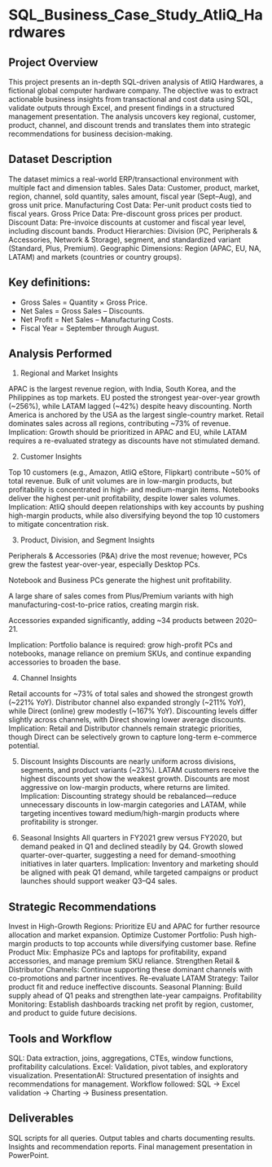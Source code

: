 # SQL_Business_Case_Study_AtliQ_Hardwares

## Project Overview
This project presents an in-depth SQL-driven analysis of AtliQ Hardwares, a fictional global computer hardware company. The objective was to extract actionable business insights from transactional and cost data using SQL, validate outputs through Excel, and present findings in a structured management presentation.
The analysis uncovers key regional, customer, product, channel, and discount trends and translates them into strategic recommendations for business decision-making.

## Dataset Description

The dataset mimics a real-world ERP/transactional environment with multiple fact and dimension tables.
Sales Data: Customer, product, market, region, channel, sold quantity, sales amount, fiscal year (Sept–Aug), and gross unit price.
Manufacturing Cost Data: Per-unit product costs tied to fiscal years.
Gross Price Data: Pre-discount gross prices per product.
Discount Data: Pre-invoice discounts at customer and fiscal year level, including discount bands.
Product Hierarchies: Division (PC, Peripherals & Accessories, Network & Storage), segment, and standardized variant (Standard, Plus, Premium).
Geographic Dimensions: Region (APAC, EU, NA, LATAM) and markets (countries or country groups).

## Key definitions:

- Gross Sales = Quantity × Gross Price.
- Net Sales = Gross Sales – Discounts.
- Net Profit = Net Sales – Manufacturing Costs.
- Fiscal Year = September through August.

## Analysis Performed

1. Regional and Market Insights

APAC is the largest revenue region, with India, South Korea, and the Philippines as top markets.
EU posted the strongest year-over-year growth (~256%), while LATAM lagged (~42%) despite heavy discounting.
North America is anchored by the USA as the largest single-country market.
Retail dominates sales across all regions, contributing ~73% of revenue.
Implication: Growth should be prioritized in APAC and EU, while LATAM requires a re-evaluated strategy as discounts have not stimulated demand.

2. Customer Insights

Top 10 customers (e.g., Amazon, AtliQ eStore, Flipkart) contribute ~50% of total revenue.
Bulk of unit volumes are in low-margin products, but profitability is concentrated in high- and medium-margin items.
Notebooks deliver the highest per-unit profitability, despite lower sales volumes.
Implication: AtliQ should deepen relationships with key accounts by pushing high-margin products, while also diversifying beyond the top 10 customers to mitigate concentration risk.

3. Product, Division, and Segment Insights

Peripherals & Accessories (P&A) drive the most revenue; however, PCs grew the fastest year-over-year, especially Desktop PCs.

Notebook and Business PCs generate the highest unit profitability.

A large share of sales comes from Plus/Premium variants with high manufacturing-cost-to-price ratios, creating margin risk.

Accessories expanded significantly, adding ~34 products between 2020–21.

Implication: Portfolio balance is required: grow high-profit PCs and notebooks, manage reliance on premium SKUs, and continue expanding accessories to broaden the base.

4. Channel Insights

Retail accounts for ~73% of total sales and showed the strongest growth (~221% YoY).
Distributor channel also expanded strongly (~211% YoY), while Direct (online) grew modestly (~167% YoY).
Discounting levels differ slightly across channels, with Direct showing lower average discounts.
Implication: Retail and Distributor channels remain strategic priorities, though Direct can be selectively grown to capture long-term e-commerce potential.

5. Discount Insights
Discounts are nearly uniform across divisions, segments, and product variants (~23%).
LATAM customers receive the highest discounts yet show the weakest growth.
Discounts are most aggressive on low-margin products, where returns are limited.
Implication: Discounting strategy should be rebalanced—reduce unnecessary discounts in low-margin categories and LATAM, while targeting incentives toward medium/high-margin products where profitability is stronger.

6. Seasonal Insights
All quarters in FY2021 grew versus FY2020, but demand peaked in Q1 and declined steadily by Q4.
Growth slowed quarter-over-quarter, suggesting a need for demand-smoothing initiatives in later quarters.
Implication: Inventory and marketing should be aligned with peak Q1 demand, while targeted campaigns or product launches should support weaker Q3–Q4 sales.

## Strategic Recommendations

Invest in High-Growth Regions: Prioritize EU and APAC for further resource allocation and market expansion.
Optimize Customer Portfolio: Push high-margin products to top accounts while diversifying customer base.
Refine Product Mix: Emphasize PCs and laptops for profitability, expand accessories, and manage premium SKU reliance.
Strengthen Retail & Distributor Channels: Continue supporting these dominant channels with co-promotions and partner incentives.
Re-evaluate LATAM Strategy: Tailor product fit and reduce ineffective discounts.
Seasonal Planning: Build supply ahead of Q1 peaks and strengthen late-year campaigns.
Profitability Monitoring: Establish dashboards tracking net profit by region, customer, and product to guide future decisions.

## Tools and Workflow

SQL: Data extraction, joins, aggregations, CTEs, window functions, profitability calculations.
Excel: Validation, pivot tables, and exploratory visualization.
PresentationAI: Structured presentation of insights and recommendations for management.
Workflow followed: SQL → Excel validation → Charting → Business presentation.

## Deliverables

SQL scripts for all queries.
Output tables and charts documenting results.
Insights and recommendation reports.
Final management presentation in PowerPoint.
